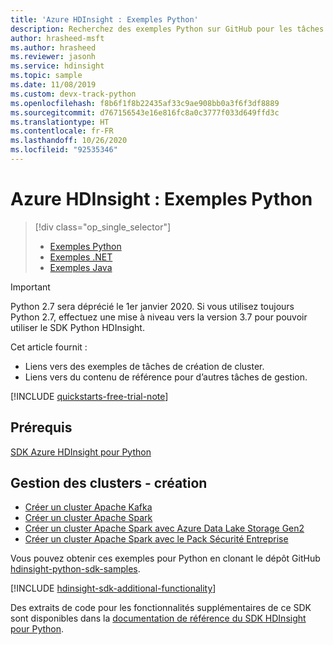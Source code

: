 ```yaml
---
title: 'Azure HDInsight : Exemples Python'
description: Recherchez des exemples Python sur GitHub pour les tâches courantes à l’aide du SDK HDInsight pour Python.
author: hrasheed-msft
ms.author: hrasheed
ms.reviewer: jasonh
ms.service: hdinsight
ms.topic: sample
ms.date: 11/08/2019
ms.custom: devx-track-python
ms.openlocfilehash: f8b6f1f8b22435af33c9ae908bb0a3f6f3df8889
ms.sourcegitcommit: d767156543e16e816fc8a0c3777f033d649ffd3c
ms.translationtype: HT
ms.contentlocale: fr-FR
ms.lasthandoff: 10/26/2020
ms.locfileid: "92535346"
---
```

# <a name="azure-hdinsight-python-samples"></a>Azure HDInsight : Exemples Python

> [!div class="op_single_selector"]
> * [Exemples Python](hdinsight-sdk-python-samples.md)
> * [Exemples .NET](hdinsight-sdk-dotnet-samples.md)
> * [Exemples Java](hdinsight-sdk-java-samples.md)
<!-- * [Go Examples](hdinsight-sdk-go-samples.md)-->

> [!Important]
> Python 2.7 sera déprécié le 1er janvier 2020. Si vous utilisez toujours Python 2.7, effectuez une mise à niveau vers la version 3.7 pour pouvoir utiliser le SDK Python HDInsight.  

Cet article fournit :

* Liens vers des exemples de tâches de création de cluster.
* Liens vers du contenu de référence pour d’autres tâches de gestion.

[!INCLUDE [quickstarts-free-trial-note](../../includes/quickstarts-free-trial-note.md)]

## <a name="prerequisites"></a>Prérequis

[SDK Azure HDInsight pour Python](/python/api/overview/azure/hdinsight#sdk-installation)

## <a name="cluster-management---creation"></a>Gestion des clusters - création

* [Créer un cluster Apache Kafka](https://github.com/Azure-Samples/hdinsight-python-sdk-samples/blob/master/samples/create_kafka_cluster_sample.py)
* [Créer un cluster Apache Spark](https://github.com/Azure-Samples/hdinsight-python-sdk-samples/blob/master/samples/create_spark_cluster_sample.py)
* [Créer un cluster Apache Spark avec Azure Data Lake Storage Gen2](https://github.com/Azure-Samples/hdinsight-python-sdk-samples/blob/master/samples/create_hadoop_cluster_with_adls_gen2_sample.py)
* [Créer un cluster Apache Spark avec le Pack Sécurité Entreprise](https://github.com/Azure-Samples/hdinsight-python-sdk-samples/blob/master/samples/create_esp_cluster_sample.py)

Vous pouvez obtenir ces exemples pour Python en clonant le dépôt GitHub [hdinsight-python-sdk-samples](https://github.com/Azure-Samples/hdinsight-python-sdk-samples).

[!INCLUDE [hdinsight-sdk-additional-functionality](../../includes/hdinsight-sdk-additional-functionality.md)]

Des extraits de code pour les fonctionnalités supplémentaires de ce SDK sont disponibles dans la [documentation de référence du SDK HDInsight pour Python](/python/api/overview/azure/hdinsight).